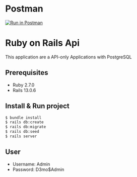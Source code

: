 # Postman

[![Run in Postman](https://run.pstmn.io/button.svg)](https://app.getpostman.com/run-collection/485c4bc9f1f76e1c5e43?action=collection%2Fimport#?env%5BTest%5D=W3sia2V5IjoibG9jYWwiLCJ2YWx1ZSI6Imh0dHA6Ly9sb2NhbGhvc3Q6MzAwMSIsImVuYWJsZWQiOnRydWV9LHsia2V5IjoidG9rZW4iLCJ2YWx1ZSI6IiIsImVuYWJsZWQiOnRydWV9XQ==)

# Ruby on Rails Api

This application are a API-only Applications with PostgreSQL

## Prerequisites

* Ruby		2.7.0
* Rails 	13.0.6

## Install & Run project

```bash
$ bundle install
$ rails db:create
$ rails db:migrate
$ rails db:seed
$ rails server
```

## User

* Username: Admin
* Password: D3mo$Admin
